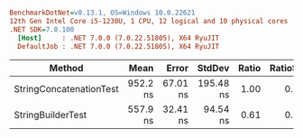 ``` ini

BenchmarkDotNet=v0.13.1, OS=Windows 10.0.22621
12th Gen Intel Core i5-1230U, 1 CPU, 12 logical and 10 physical cores
.NET SDK=7.0.100
  [Host]     : .NET 7.0.0 (7.0.22.51805), X64 RyuJIT
  DefaultJob : .NET 7.0.0 (7.0.22.51805), X64 RyuJIT


```
|                  Method |     Mean |    Error |    StdDev | Ratio | RatioSD |
|------------------------ |---------:|---------:|----------:|------:|--------:|
| StringConcatenationTest | 952.2 ns | 67.01 ns | 195.48 ns |  1.00 |    0.00 |
|       StringBuilderTest | 557.9 ns | 32.41 ns |  94.54 ns |  0.61 |    0.16 |
